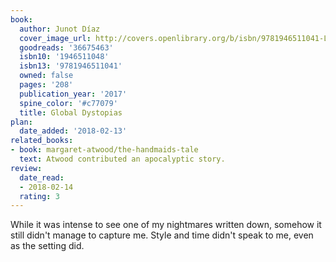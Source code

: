 ```yaml
---
book:
  author: Junot Díaz
  cover_image_url: http://covers.openlibrary.org/b/isbn/9781946511041-L.jpg
  goodreads: '36675463'
  isbn10: '1946511048'
  isbn13: '9781946511041'
  owned: false
  pages: '208'
  publication_year: '2017'
  spine_color: '#c77079'
  title: Global Dystopias
plan:
  date_added: '2018-02-13'
related_books:
- book: margaret-atwood/the-handmaids-tale
  text: Atwood contributed an apocalyptic story.
review:
  date_read:
  - 2018-02-14
  rating: 3
---
```


While it was intense to see one of my nightmares written down, somehow it still didn't manage to capture me. Style and
time didn't speak to me, even as the setting did.
